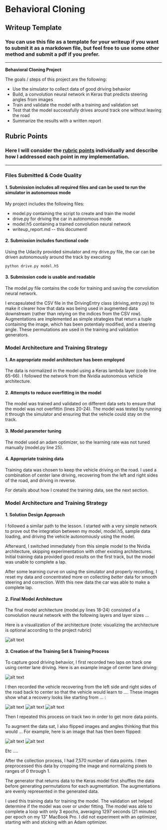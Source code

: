 # **Behavioral Cloning** 

## Writeup Template

### You can use this file as a template for your writeup if you want to submit it as a markdown file, but feel free to use some other method and submit a pdf if you prefer.

---

**Behavioral Cloning Project**

The goals / steps of this project are the following:
* Use the simulator to collect data of good driving behavior
* Build, a convolution neural network in Keras that predicts steering angles from images
* Train and validate the model with a training and validation set
* Test that the model successfully drives around track one without leaving the road
* Summarize the results with a written report


[//]: # (Image References)

[image1]: ./examples/placeholder.png "Model Visualization"
[image2]: ./examples/placeholder.png "Grayscaling"
[image3]: ./examples/placeholder_small.png "Recovery Image"
[image4]: ./examples/placeholder_small.png "Recovery Image"
[image5]: ./examples/placeholder_small.png "Recovery Image"
[image6]: ./examples/placeholder_small.png "Normal Image"
[image7]: ./examples/placeholder_small.png "Flipped Image"

## Rubric Points
### Here I will consider the [rubric points](https://review.udacity.com/#!/rubrics/432/view) individually and describe how I addressed each point in my implementation.  

---
### Files Submitted & Code Quality

#### 1. Submission includes all required files and can be used to run the simulator in autonomous mode

My project includes the following files:
* model.py containing the script to create and train the model
* drive.py for driving the car in autonomous mode
* model.h5 containing a trained convolution neural network 
* writeup_report.md -- this document!

#### 2. Submission includes functional code
Using the Udacity provided simulator and my drive.py file, the car can be driven autonomously around the track by executing 
```
python drive.py model.h5
```

#### 3. Submission code is usable and readable

The model.py file contains the code for training and saving the convolution neural network. 

I encapsulated the CSV file in the DrivingEntry class (driving_entry.py) to make it clearer how that data was being used in augmented data downstream (rather than relying on the indices from the CSV row). Augmentations are implemented as simple strategies that return a tuple containing the image, which has been potentialy modified, and a steering angle. These permutations are used in the training and validation generators.

### Model Architecture and Training Strategy

#### 1. An appropriate model architecture has been employed

The data is normalized in the model using a Keras lambda layer (code line 65-66). I followed the network from the Nvidia autonomous vehicle architecture.

#### 2. Attempts to reduce overfitting in the model

The model was trained and validated on different data sets to ensure that the model was not overfittin (lines 20-24). The model was tested by running it through the simulator and ensuring that the vehicle could stay on the track.

#### 3. Model parameter tuning

The model used an adam optimizer, so the learning rate was not tuned manually (model.py line 25).

#### 4. Appropriate training data

Training data was chosen to keep the vehicle driving on the road. I used a combination of center lane driving, recovering from the left and right sides of the road, and driving in reverse.

For details about how I created the training data, see the next section. 

### Model Architecture and Training Strategy

#### 1. Solution Design Approach

I followed a similar path to the lesson. I started with a very simple network to prove out the integration between my model, model.h5, sample data loading, and driving the vehicle autonomously using the model.

Afterward, I switched immediately from this simple model to the Nvidia architecture, skipping experimentation with other existing architectures. Initial training data provided good results on the first track, but the model was unable to complete a lap.

After some learning curve on using the simulator and properly recording, I reset my data and concentrated more on collecting _better_ data for smooth steering and correction. With this new data the car was able to make a complete lap.

#### 2. Final Model Architecture

The final model architecture (model.py lines 18-24) consisted of a convolution neural network with the following layers and layer sizes ...

Here is a visualization of the architecture (note: visualizing the architecture is optional according to the project rubric)

![alt text][image1]

#### 3. Creation of the Training Set & Training Process

To capture good driving behavior, I first recorded two laps on track one using center lane driving. Here is an example image of center lane driving:

![alt text][image2]

I then recorded the vehicle recovering from the left side and right sides of the road back to center so that the vehicle would learn to .... These images show what a recovery looks like starting from ... :

![alt text][image3]
![alt text][image4]
![alt text][image5]

Then I repeated this process on track two in order to get more data points.

To augment the data sat, I also flipped images and angles thinking that this would ... For example, here is an image that has then been flipped:

![alt text][image6]
![alt text][image7]

Etc ....

After the collection process, I had 7,570 number of data points. I then preprocessed this data by cropping the image and normalizing pixels to ranges of 0 through 1.

The generator that returns data to the Keras model first shuffles the data before generating permutations for each augmentation. The augmentations are evenly represented in the generated data.

I used this training data for training the model. The validation set helped determine if the model was over or under fitting. The model was able to complete a loop with only 3 epochs, averaging 1297 seconds (21 minutes) per epoch on my 13" MacBook Pro. I did not experiment with an optimizer, starting with and sticking with an Adam optimizer.
